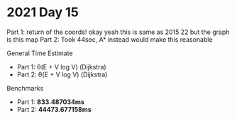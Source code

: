 # 2021 Day 15

Part 1: return of the coords! okay yeah this is same as 2015 22 but the graph is this map
Part 2: Took 44sec, A* instead would make this reasonable


General Time Estimate
- Part 1: θ(E + V log V) (Dijkstra) 
- Part 2: θ(E + V log V) (Dijkstra) 

Benchmarks
- Part 1: **833.487034ms**
- Part 2: **44473.677158ms**



